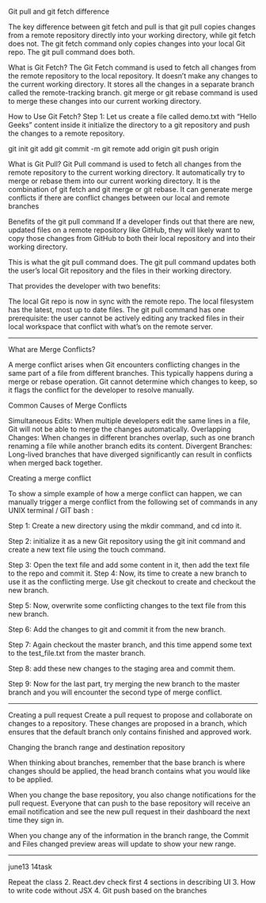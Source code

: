  Git pull and git fetch difference


The key difference between git fetch and pull is that git pull copies changes from a remote repository directly into your working directory, while git fetch does not. The git fetch command only copies changes into your local Git repo. The git pull command does both.
 

What is Git Fetch?
The Git Fetch command is used to fetch all changes from the remote repository to the local repository. It doesn’t make any changes to the current working directory. It stores all the changes in a separate branch called the remote-tracking branch. git merge or git rebase command is used to merge these changes into our current working directory.

How to Use Git Fetch?
Step 1: Let us create a file called demo.txt with “Hello Geeks” content inside it initialize the directory to a git repository and push the changes to a remote repository.

git init
git add <Filename>
git commit -m <Commit Message>
git remote add origin <Link to your remote repository>
git push origin <branch name>

What is Git Pull?
Git Pull command is used to fetch all changes from the remote repository to the current working directory. It automatically try to merge or rebase them into our current working directory. It is the combination of git fetch and git merge or git rebase. It can generate merge conflicts if there are conflict changes between our local and remote branches


Benefits of the git pull command
If a developer finds out that there are new, updated files on a remote repository like GitHub, they will likely want to copy those changes from GitHub to both their local repository and into their working directory.

This is what the git pull command does. The git pull command updates both the user’s local Git repository and the files in their working directory.


That provides the developer with two benefits:

The local Git repo is now in sync with the remote repo.
The local filesystem has the latest, most up to date files.
The git pull command has one prerequisite: the user cannot be actively editing any tracked files in their local workspace that conflict with what’s on the remote server.

------------------------------------------------------------------------------------

What are Merge Conflicts?

A merge conflict arises when Git encounters conflicting changes in the same part of a file from different branches. This typically happens during a merge or rebase operation. Git cannot determine which changes to keep, so it flags the conflict for the developer to resolve manually.

Common Causes of Merge Conflicts

Simultaneous Edits: When multiple developers edit the same lines in a file, Git will not be able to merge the changes automatically.
Overlapping Changes: When changes in different branches overlap, such as one branch renaming a file while another branch edits its content.
Divergent Branches: Long-lived branches that have diverged significantly can result in conflicts when merged back together.

Creating a merge conflict

To show a simple example of how a merge conflict can happen, we can manually trigger a merge conflict from the following set of commands in any UNIX terminal / GIT bash :

Step 1: Create a new directory using the mkdir command, and cd into it.

Step 2: initialize it as a new Git repository using the git init command and create a new text file using the touch command.

Step 3: Open the text file and add some content in it, then add the text file to the repo and commit it.
Step 4: Now, its time to create a new branch to use it as the conflicting merge. Use git checkout to create and checkout the new branch.

Step 5: Now, overwrite some conflicting changes to the text file from this new branch.

Step 6: Add the changes to git and commit it from the new branch.

Step 7: Again checkout the master branch, and this time append some text to the test_file.txt from the master branch.

Step 8: add these new changes to the staging area and commit them.

Step 9: Now for the last part, try merging the new branch to the master branch and you will encounter the second type of merge conflict.


------------------------------------------------------------------



Creating a pull request
Create a pull request to propose and collaborate on changes to a repository. These changes are proposed in a branch, which ensures that the default branch only contains finished and approved work.



Changing the branch range and destination repository



When thinking about branches, remember that the base branch is where changes should be applied, the head branch contains what you would like to be applied.

When you change the base repository, you also change notifications for the pull request. Everyone that can push to the base repository will receive an email notification and see the new pull request in their dashboard the next time they sign in.

When you change any of the information in the branch range, the Commit and Files changed preview areas will update to show your new range.

--------------------------------------------------------
june13 14task

Repeat the class 
2. React.dev check first 4 sections in describing UI 
3. How to write code without JSX
4. Git push based on the branches